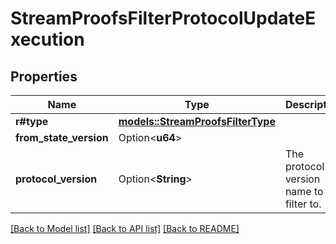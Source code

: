 # StreamProofsFilterProtocolUpdateExecution

## Properties

Name | Type | Description | Notes
------------ | ------------- | ------------- | -------------
**r#type** | [**models::StreamProofsFilterType**](StreamProofsFilterType.md) |  | 
**from_state_version** | Option<**u64**> |  | [optional]
**protocol_version** | Option<**String**> | The protocol version name to filter to.  | [optional]

[[Back to Model list]](../README.md#documentation-for-models) [[Back to API list]](../README.md#documentation-for-api-endpoints) [[Back to README]](../README.md)


